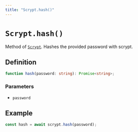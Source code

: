 ```yaml
---
title: "Scrypt.hash()"
---
```


# `Scrypt.hash()`

Method of [`Scrypt`](/reference/main/Scrypt). Hashes the provided password with scrypt.

## Definition

```ts
function hash(password: string): Promise<string>;
```

### Parameters

- `password`

## Example

```ts
const hash = await scrypt.hash(password);
```
